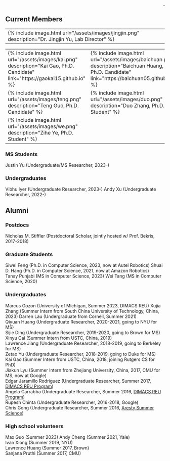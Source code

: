 <div style="text-align: right">
  <a href="https://scholar.google.com/citations?user=jkRa2LEAAAAJ&hl=en"><span style="color:blue">&nbsp;</span></a>
</div>

## Current Members 

<table border="0"  style="border: none!important;">
  <tr style="border: none!important;">
    <td style="border: none!important;">
      {% include image.html url="/assets/images/jingjin.png" description="Dr. Jingjin Yu, Lab Director" %} 
    </td>
    <td style="border: none!important;">
    </td>
  </tr>
</table>  
  

<table border="0"  style="border: none!important;">
  <tr style="border: none!important;">
    <td style="border: none!important;">
      {% include image.html url="/assets/images/kai.png" description="Kai Gao, Ph.D. Candidate" link="https://gaokai15.github.io" %}
    </td>
    <td style="border: none!important;">
      {% include image.html url="/assets/images/baichuan.png" description="Baichuan Huang, Ph.D. Candidate" link="https://baichuan05.github.io/" %}
    </td>
  </tr>
  <tr style="border: none!important;">
    <td style="border: none!important;">
      {% include image.html url="/assets/images/teng.png" description="Teng Guo, Ph.D. Candidate" %}  
    </td>
    <td style="border: none!important;">
      {% include image.html url="/assets/images/duo.png" description="Duo Zhang, Ph.D. Student" %}  
    </td>
  </tr>
  <tr style="border: none!important;">
    <td style="border: none!important;">
      {% include image.html url="/assets/images/we.png" description="Zihe Ye, Ph.D. Student" %}  
    </td>
    <td style="border: none!important;">&nbsp;</td>
  </tr>
</table>

### MS Students 

Justin Yu (Undergraduate/MS Researcher, 2023-)  

### Undergraduates 

Vibhu Iyer (Undergraduate Researcher, 2023-)
Andy Xu (Undergraduate Researcher, 2022-) 

## Alumni 

### Postdocs 

Nicholas M. Stiffler (Postdoctoral Scholar, jointly hosted w/ Prof. Bekris, 2017-2018)

### Graduate Students

Siwei Feng (Ph.D. in Computer Science, 2023, now at Autel Robotics)
Shuai D. Hang (Ph.D. in Computer Science, 2021, now at Amazon Robotics)  
Tanay Punjabi (MS in Computer Science, 2023)
Wei Tang (MS in Computer Science, 2020)

### Undergraduates 

Marcus Gozon (University of Michigan, Summer 2023, DIMACS REU)
Xujia Zhang (Summer Intern from South China University of Technology, China, 2023) 
Darren Lau (Undergraduate from Cornell, Summer 2021)  
Qiyuan Huang (Undergraduate Researcher, 2020-2021, going to NYU for MS)  
Sijie Ding (Undergraduate Researcher, 2019-2020, going to Brown for MS)  
Xinyu Cai (Summer Intern from USTC, China, 2019)  
Lawrence Jiang (Undergraduate Researcher, 2018-2019, going to Berkeley for MS)  
Zetao Yu (Undergraduate Researcher, 2018-2019, going to Duke for MS)  
Kai Gao (Summer Intern from USTC, China, 2018, joining Rutgers CS for PhD)  
Jiakun Lyu (Summer Intern from Zhejiang University, China, 2017, CMU for MS, now at Google)  
Edgar Jaramillo Rodriguez (Undergraduate Researcher, Summer 2017, <a href="http://reu.dimacs.rutgers.edu/">DIMACS REU Program</a>)   
Angelo Carrabba (Undergraduate Researcher, Summer 2016, <a href="http://reu.dimacs.rutgers.edu/">DIMACS REU Program</a>)   
Rupesh Chinta (Undergraduate Researcher, 2016-2018, Google)  
Chris Gong (Undergraduate Researcher, Summer 2016, <a href="https://aresty.rutgers.edu/our-programs/summer-science-program" target="_">Aresty Summer Science</a>)  

### High school volunteers

Max Guo (Summer 2023)
Andy Cheng (Summer 2021, Yale)  
Ivan Xiong (Summer 2019, NYU)  
Lawrence Huang (Summer 2017, Brown)  
Sanjana Pruthi (Summer 2017, CMU)  









